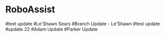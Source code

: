 # RoboAssist
#test update
#Le'Shawn Sears
#Branch Update - Le'Shawn
#test update
#update 22
#Adam Update
#Parker Update